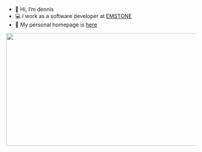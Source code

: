 - 👋 Hi, I’m dennis
- 💻 I work as a software developer at [EMSTONE](https://www.emstone.com)
- 🏡 My personal homepage is [here](https://www.softdevstory.net/)

<a href="https://github.com/devxb/gitanimals">
<img
  src="https://render.gitanimals.org/farms/dennis-emstone"
  width="600"
  height="300"
/>
</a>
<!---
dennis-emstone/dennis-emstone is a ✨ special ✨ repository because its `README.md` (this file) appears on your GitHub profile.
You can click the Preview link to take a look at your changes.
--->

